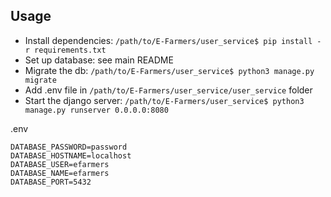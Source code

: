 ## Usage
- Install dependencies: `/path/to/E-Farmers/user_service$ pip install -r requirements.txt`
- Set up database: see main README
- Migrate the db: `/path/to/E-Farmers/user_service$ python3 manage.py migrate`
- Add .env file in `/path/to/E-Farmers/user_service/user_service` folder
- Start the django server: `/path/to/E-Farmers/user_service$ python3 manage.py runserver 0.0.0.0:8080`

.env 
```
DATABASE_PASSWORD=password
DATABASE_HOSTNAME=localhost
DATABASE_USER=efarmers
DATABASE_NAME=efarmers
DATABASE_PORT=5432
```